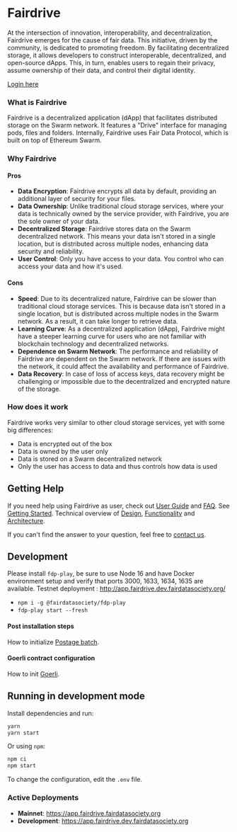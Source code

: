 
# Fairdrive

At the intersection of innovation, interoperability, and decentralization, Fairdrive emerges for the cause of fair data. This initiative, driven by the community, is dedicated to promoting freedom. By facilitating decentralized storage, it allows developers to construct interoperable, decentralized, and open-source dApps. This, in turn, enables users to regain their privacy, assume ownership of their data, and control their digital identity.

[Login here](https://app.fairdrive.fairdatasociety.org)

### What is Fairdrive

Fairdrive is a decentralized application (dApp) that facilitates distributed storage on the Swarm network. It features a "Drive" interface for managing pods, files and folders. Internally, Fairdrive uses Fair Data Protocol, which is built on top of Ethereum Swarm. 

### Why Fairdrive
#### Pros
- **Data Encryption**: Fairdrive encrypts all data by default, providing an additional layer of security for your files.
- **Data Ownership**: Unlike traditional cloud storage services, where your data is technically owned by the service provider, with Fairdrive, you are the sole owner of your data.
- **Decentralized Storage**: Fairdrive stores data on the Swarm decentralized network. This means your data isn't stored in a single location, but is distributed across multiple nodes, enhancing data security and reliability.
- **User Control**: Only you have access to your data. You control who can access your data and how it's used.

#### Cons
- **Speed**: Due to its decentralized nature, Fairdrive can be slower than traditional cloud storage services. This is because data isn't stored in a single location, but is distributed across multiple nodes in the Swarm network. As a result, it can take longer to retrieve data.
- **Learning Curve**: As a decentralized application (dApp), Fairdrive might have a steeper learning curve for users who are not familiar with blockchain technology and decentralized networks.
- **Dependence on Swarm Network**: The performance and reliability of Fairdrive are dependent on the Swarm network. If there are issues with the network, it could affect the availability and performance of Fairdrive.
- **Data Recovery**: In case of loss of access keys, data recovery might be challenging or impossible due to the decentralized and encrypted nature of the storage.

### How does it work

Fairdrive works very similar to other cloud storage services, yet with some big differences:
- Data is encrypted out of the box
- Data is owned by the user only
- Data is stored on a Swarm decentralized network
- Only the user has access to data and thus controls how data is used

## Getting Help

If you need help using Fairdrive as user, check out [User Guide](docs/USER-GUIDE.md) and [FAQ](docs/FAQ.md). See [Getting Started](docs/GETTING-STARTED.md). 
Technical overview of [Design](docs/DESIGN.md), [Functionality](docs/FUNCTIONALITY.md) and [Architecture](docs/ARCHITECTURE.md). 

If you can't find the answer to your question, feel free to [contact us](docs/CONTACT.md).





## Development

Please install `fdp-play`, be sure to use Node 16 and have Docker environment setup and verify that ports 3000, 1633, 1634, 1635 are available.
Testnet deployment : http://app.fairdrive.dev.fairdatasociety.org/

- `npm i -g @fairdatasociety/fdp-play`
- `fdp-play start --fresh`

#### Post installation steps
How to initialize [Postage batch](docs/POSTAGE-BATCH.md).
#### Goerli contract configuration
How to init [Goerli](docs/INIT-GOERLI.md).

## Running in development mode

Install dependencies and run:

```bash
yarn
yarn start
```

Or using `npm`:

```bash
npm ci
npm start
```
To change the configuration, edit the `.env` file.


### Active Deployments

- **Mainnet**: https://app.fairdrive.fairdatasociety.org
- **Development**: https://app.fairdrive.dev.fairdatasociety.org




